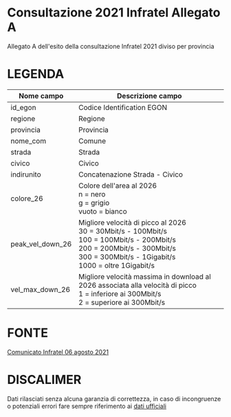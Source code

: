 # Consultazione 2021 Infratel Allegato A
 Allegato A dell'esito della consultazione Infratel 2021 diviso per provincia
 
# LEGENDA

| Nome campo |	Descrizione campo |
| ------------- | ------------- |
| id_egon | Codice Identification EGON |
| regione | Regione |
| provincia | Provincia |
| nome_com | Comune |
| strada | Strada |
| civico | Civico |
| indirunito | Concatenazione Strada - Civico |
| colore_26 | Colore dell'area al 2026<br>n = nero<br>g = grigio<br>vuoto = bianco|
| peak_vel_down_26 | Migliore velocità di picco al 2026<br>30 = 30Mbit/s - 100Mbit/s<br>100 = 100Mbit/s - 200Mbit/s<br>200 = 200Mbit/s - 300Mbit/s<br>300 = 300Mbit/s - 1Gigabit/s<br>1000 = oltre 1Gigabit/s |
| vel_max_down_26 | Migliore velocità massima in download al 2026 associata alla velocità di picco<br>1 = inferiore ai 300Mbit/s<br>2 = superiore ai 300Mbit/s |

# FONTE
[Comunicato Infratel 06 agosto 2021](https://www.infratelitalia.it/archivio-documenti/documenti/esiti-mappatura-reti-fisse-2021)

# DISCALIMER
Dati rilasciati senza alcuna garanzia di correttezza, in caso di incongruenze o potenziali errori fare sempre riferimento ai [dati ufficiali](https://www.infratelitalia.it/-/media/infratel/documents/allegatoa_wired_regioni.zip)
